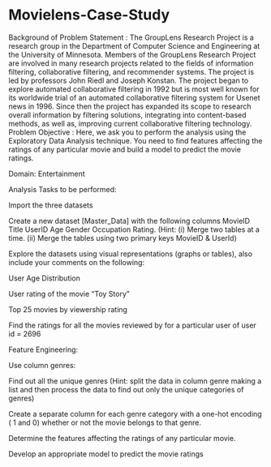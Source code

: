 # Movielens-Case-Study
Background of Problem Statement :  The GroupLens Research Project is a research group in the Department of Computer Science and Engineering at the University of Minnesota. Members of the GroupLens Research Project are involved in many research projects related to the fields of information filtering, collaborative filtering, and recommender systems. The project is led by professors John Riedl and Joseph Konstan. The project began to explore automated collaborative filtering in 1992 but is most well known for its worldwide trial of an automated collaborative filtering system for Usenet news in 1996. Since then the project has expanded its scope to research overall information by filtering solutions, integrating into content-based methods, as well as, improving current collaborative filtering technology.
Problem Objective :
Here, we ask you to perform the analysis using the Exploratory Data Analysis technique. You need to find features affecting the ratings of any particular movie and build a model to predict the movie ratings.

Domain: Entertainment

Analysis Tasks to be performed:

Import the three datasets

Create a new dataset [Master_Data] with the following columns MovieID Title UserID Age Gender Occupation Rating. (Hint: (i) Merge two tables at a time. (ii) Merge the tables using two primary keys MovieID & UserId)

Explore the datasets using visual representations (graphs or tables), also include your comments on the following:

User Age Distribution

User rating of the movie “Toy Story”

Top 25 movies by viewership rating

Find the ratings for all the movies reviewed by for a particular user of user id = 2696

Feature Engineering:

Use column genres:

Find out all the unique genres (Hint: split the data in column genre making a list and then process the data to find out only the unique categories of genres)

Create a separate column for each genre category with a one-hot encoding ( 1 and 0) whether or not the movie belongs to that genre. 

Determine the features affecting the ratings of any particular movie.

Develop an appropriate model to predict the movie ratings
